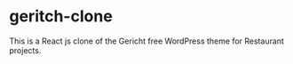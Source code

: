 # geritch-clone

This is a React js clone of the Gericht free WordPress theme for Restaurant projects. 










